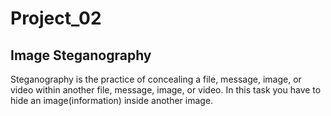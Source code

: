 # Project_02
## Image Steganography
Steganography is the practice of concealing a file, message, image, or video within another file, message, image, or video. In this task you have to hide an image(information) inside another image.
